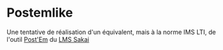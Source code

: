 # Postemlike
 Une tentative de réalisation d'un équivalent, mais à la norme IMS LTI, de l'outil [Post'Em](https://sakai.screenstepslive.com/s/sakai_help/m/50750/l/464124-what-is-the-postem-tool)  du [LMS Sakai](https://www.sakailms.org/)
